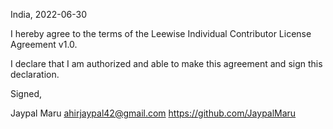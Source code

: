 India, 2022-06-30

I hereby agree to the terms of the Leewise Individual Contributor License
Agreement v1.0.

I declare that I am authorized and able to make this agreement and sign this
declaration.

Signed,

Jaypal Maru ahirjaypal42@gmail.com https://github.com/JaypalMaru